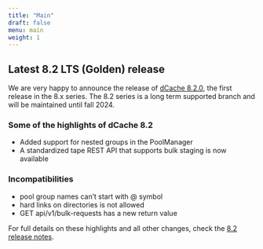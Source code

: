 ```yaml
---
title: "Main"
draft: false
menu: main
weight: 1
---
```


## Latest 8.2 LTS (Golden) release

We are very happy to announce the release of [dCache 8.2.0][1], the first release in the 8.x series.
The 8.2 series is a long term supported branch and will be maintained until fall 2024.

### Some of the highlights of dCache 8.2

- Added support for nested groups in the PoolManager
- A standardized tape REST API that supports bulk staging is now available

### Incompatibilities

- pool group names can’t start with @ symbol
- hard links on directories is not allowed
- GET api/v1/bulk-requests has a new return value

For full details on these highlights and all other changes, check the [8.2 release notes][2].

[1]: https://www.dcache.org/old/downloads/1.9/index.shtml#server-8.2
[2]: https://www.dcache.org/old/downloads/1.9/release-notes-8.2.shtml
